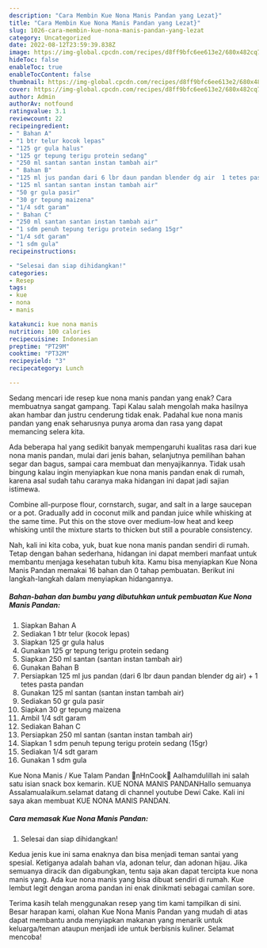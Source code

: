 ```yaml
---
description: "Cara Membin Kue Nona Manis Pandan yang Lezat}"
title: "Cara Membin Kue Nona Manis Pandan yang Lezat}"
slug: 1026-cara-membin-kue-nona-manis-pandan-yang-lezat
category: Uncategorized
date: 2022-08-12T23:59:39.838Z
image: https://img-global.cpcdn.com/recipes/d8ff9bfc6ee613e2/680x482cq70/kue-nona-manis-pandan-foto-resep-utama.jpg
hideToc: false
enableToc: true
enableTocContent: false
thumbnail: https://img-global.cpcdn.com/recipes/d8ff9bfc6ee613e2/680x482cq70/kue-nona-manis-pandan-foto-resep-utama.jpg
cover: https://img-global.cpcdn.com/recipes/d8ff9bfc6ee613e2/680x482cq70/kue-nona-manis-pandan-foto-resep-utama.jpg
author: Admin
authorAv: notfound
ratingvalue: 3.1
reviewcount: 22
recipeingredient:
- " Bahan A"
- "1 btr telur kocok lepas"
- "125 gr gula halus"
- "125 gr tepung terigu protein sedang"
- "250 ml santan santan instan tambah air"
- " Bahan B"
- "125 ml jus pandan dari 6 lbr daun pandan blender dg air  1 tetes pasta pandan"
- "125 ml santan santan instan tambah air"
- "50 gr gula pasir"
- "30 gr tepung maizena"
- "1/4 sdt garam"
- " Bahan C"
- "250 ml santan santan instan tambah air"
- "1 sdm penuh tepung terigu protein sedang 15gr"
- "1/4 sdt garam"
- "1 sdm gula"
recipeinstructions:

- "Selesai dan siap dihidangkan!"
categories:
- Resep
tags:
- kue
- nona
- manis

katakunci: kue nona manis 
nutrition: 100 calories
recipecuisine: Indonesian
preptime: "PT29M"
cooktime: "PT32M"
recipeyield: "3"
recipecategory: Lunch

---
```



Sedang mencari ide resep kue nona manis pandan yang enak? Cara membuatnya sangat gampang. Tapi Kalau salah mengolah maka hasilnya akan hambar dan justru cenderung tidak enak. Padahal kue nona manis pandan yang enak seharusnya punya aroma dan rasa yang dapat memancing selera kita.


Ada beberapa hal yang sedikit banyak mempengaruhi kualitas rasa dari kue nona manis pandan, mulai dari jenis bahan, selanjutnya pemilihan bahan segar dan bagus, sampai cara membuat dan menyajikannya. Tidak usah bingung kalau ingin menyiapkan kue nona manis pandan enak di rumah, karena asal sudah tahu caranya maka hidangan ini dapat jadi sajian istimewa.

Combine all-purpose flour, cornstarch, sugar, and salt in a large saucepan or a pot. Gradually add in coconut milk and pandan juice while whisking at the same time. Put this on the stove over medium-low heat and keep whisking until the mixture starts to thicken but still a pourable consistency.


Nah, kali ini kita coba, yuk, buat kue nona manis pandan sendiri di rumah. Tetap dengan bahan sederhana, hidangan ini dapat memberi manfaat untuk membantu menjaga kesehatan tubuh kita. Kamu bisa menyiapkan Kue Nona Manis Pandan memakai 16 bahan dan 0 tahap pembuatan. Berikut ini langkah-langkah dalam menyiapkan hidangannya.

<!--inarticleads1-->

##### Bahan-bahan dan bumbu yang dibutuhkan untuk pembuatan Kue Nona Manis Pandan:

1. Siapkan  Bahan A
1. Sediakan 1 btr telur (kocok lepas)
1. Siapkan 125 gr gula halus
1. Gunakan 125 gr tepung terigu protein sedang
1. Siapkan 250 ml santan (santan instan tambah air)
1. Gunakan  Bahan B
1. Persiapkan 125 ml jus pandan (dari 6 lbr daun pandan blender dg air) + 1 tetes pasta pandan
1. Gunakan 125 ml santan (santan instan tambah air)
1. Sediakan 50 gr gula pasir
1. Siapkan 30 gr tepung maizena
1. Ambil 1/4 sdt garam
1. Sediakan  Bahan C
1. Persiapkan 250 ml santan (santan instan tambah air)
1. Siapkan 1 sdm penuh tepung terigu protein sedang (15gr)
1. Sediakan 1/4 sdt garam
1. Gunakan 1 sdm gula


Kue Nona Manis / Kue Talam Pandan 🍰nHnCook🐝 Aalhamdulillah ini salah satu isian snack box kemarin. KUE NONA MANIS PANDANHallo semuanya Assalamualaikum.selamat datang di channel youtube Dewi Cake. Kali ini saya akan membuat KUE NONA MANIS PANDAN. 

<!--inarticleads2-->

##### Cara memasak Kue Nona Manis Pandan:


1. Selesai dan siap dihidangkan!

Kedua jenis kue ini sama enaknya dan bisa menjadi teman santai yang spesial. Ketiganya adalah bahan vla, adonan telur, dan adonan hijau. Jika semuanya diracik dan digabungkan, tentu saja akan dapat tercipta kue nona manis yang. Ada kue nona manis yang bisa dibuat sendiri di rumah. Kue lembut legit dengan aroma pandan ini enak dinikmati sebagai camilan sore. 

Terima kasih telah menggunakan resep yang tim kami tampilkan di sini. Besar harapan kami, olahan Kue Nona Manis Pandan yang mudah di atas dapat membantu anda menyiapkan makanan yang menarik untuk keluarga/teman ataupun menjadi ide untuk berbisnis kuliner. Selamat mencoba!
